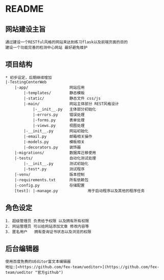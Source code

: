 README
==================

## 网站建设主旨
    通过建设一个RESTful风格的网站来达到练习flask以及前端页面的目的
    建设一个功能完善的检测中心网站 最好避免维护


## 项目结构
    * 初步设定，后期继续增加
    |-TestingCenterWeb
        |-app/                  网站应用
            |-templates/        静态模板
            |-static/           静态文件 css/js
            |-main/             网站主体部分 REST风格设计
                |-__init__.py   主体部分初始化
                |-errors.py     错误处理
                |-forms.py      表单处理
                |-views.py      视图处理
            |-__init__.py       网站初始化
            |-email.py          邮箱相关操作
            |-models.py         模板相关
            |-decorators.py     装饰器
        |-migrations/           数据库迁移使用
        |-tests/                自动化测试处理
            |-__init__.py       测试初始化
            |-test*.py          测试程序
        |-venv/                 版本控制
        |-requirements.txt      所有依赖包
        |-config.py             存储配置
        [test]: |-manage.py             用于启动程序以及其他的程序任务


## 角色设定

    1. 超级管理员 负责给予权限 以及拥有所有权限
    2. 网站管理员 可以给网站添加文章 修改内容等
    3. 匿名用户   拥有查询证书状态以及浏览的权限


## 后台编辑器

    使用百度免费的UEditor富文本编辑器
    地址:[<https://github.com/fex-team/ueditor>](https://github.com/fex-team/ueditor "官方github")

